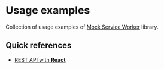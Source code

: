 # Usage examples

Collection of usage examples of [Mock Service Worker](https://github.com/mswjs/msw) library.

## Quick references

- [REST API with **React**](examples/rest-react)
